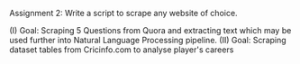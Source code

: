 Assignment 2: Write a script to scrape any website of choice.

(I) Goal: Scraping 5 Questions from Quora and extracting text which may be used further into Natural Language Processing pipeline.
(II) Goal: Scraping dataset tables from Cricinfo.com to analyse player's careers
